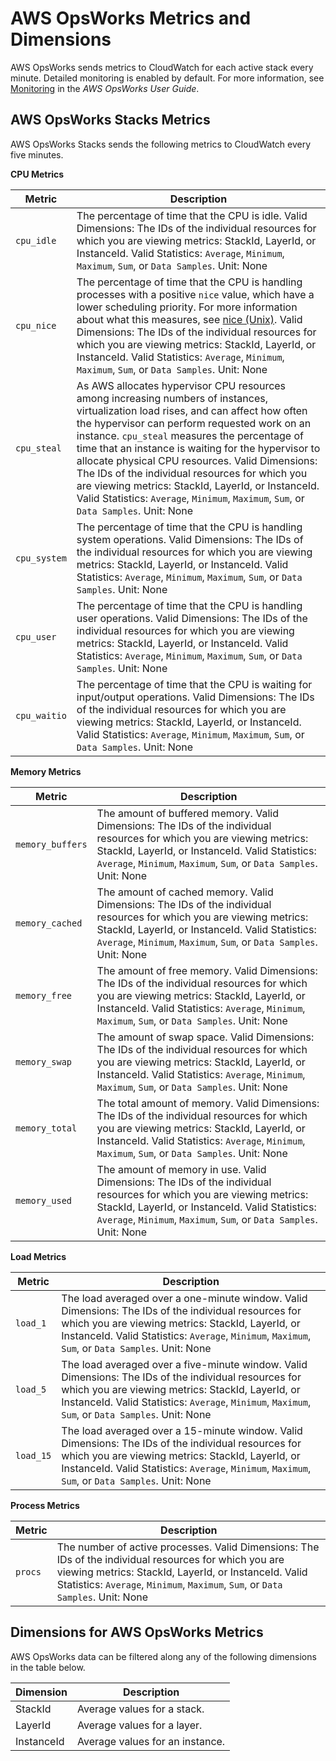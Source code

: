 # AWS OpsWorks Metrics and Dimensions<a name="ops-metricscollected"></a>

AWS OpsWorks sends metrics to CloudWatch for each active stack every minute\. Detailed monitoring is enabled by default\. For more information, see [Monitoring](https://docs.aws.amazon.com/opsworks/latest/userguide/monitoring.html) in the *AWS OpsWorks User Guide*\.

## AWS OpsWorks Stacks Metrics<a name="opsworks-metrics-dimensions"></a>

AWS OpsWorks Stacks sends the following metrics to CloudWatch every five minutes\.


**CPU Metrics**  

| Metric | Description | 
| --- | --- | 
|  `cpu_idle` |  The percentage of time that the CPU is idle\. Valid Dimensions: The IDs of the individual resources for which you are viewing metrics: StackId, LayerId, or InstanceId\. Valid Statistics: `Average`, `Minimum`, `Maximum`, `Sum`, or `Data Samples`\. Unit: None  | 
|  `cpu_nice` |  The percentage of time that the CPU is handling processes with a positive `nice` value, which have a lower scheduling priority\. For more information about what this measures, see [nice \(Unix\)](http://en.wikipedia.org/wiki/Nice_(Unix))\. Valid Dimensions: The IDs of the individual resources for which you are viewing metrics: StackId, LayerId, or InstanceId\. Valid Statistics: `Average`, `Minimum`, `Maximum`, `Sum`, or `Data Samples`\. Unit: None  | 
|  `cpu_steal` |  As AWS allocates hypervisor CPU resources among increasing numbers of instances, virtualization load rises, and can affect how often the hypervisor can perform requested work on an instance\. `cpu_steal` measures the percentage of time that an instance is waiting for the hypervisor to allocate physical CPU resources\. Valid Dimensions: The IDs of the individual resources for which you are viewing metrics: StackId, LayerId, or InstanceId\. Valid Statistics: `Average`, `Minimum`, `Maximum`, `Sum`, or `Data Samples`\. Unit: None  | 
|  `cpu_system` |  The percentage of time that the CPU is handling system operations\. Valid Dimensions: The IDs of the individual resources for which you are viewing metrics: StackId, LayerId, or InstanceId\. Valid Statistics: `Average`, `Minimum`, `Maximum`, `Sum`, or `Data Samples`\. Unit: None  | 
|  `cpu_user` |  The percentage of time that the CPU is handling user operations\. Valid Dimensions: The IDs of the individual resources for which you are viewing metrics: StackId, LayerId, or InstanceId\. Valid Statistics: `Average`, `Minimum`, `Maximum`, `Sum`, or `Data Samples`\. Unit: None  | 
|  `cpu_waitio` |  The percentage of time that the CPU is waiting for input/output operations\. Valid Dimensions: The IDs of the individual resources for which you are viewing metrics: StackId, LayerId, or InstanceId\. Valid Statistics: `Average`, `Minimum`, `Maximum`, `Sum`, or `Data Samples`\. Unit: None  | 


**Memory Metrics**  

| Metric | Description | 
| --- | --- | 
|  `memory_buffers` |  The amount of buffered memory\. Valid Dimensions: The IDs of the individual resources for which you are viewing metrics: StackId, LayerId, or InstanceId\. Valid Statistics: `Average`, `Minimum`, `Maximum`, `Sum`, or `Data Samples`\. Unit: None  | 
|  `memory_cached` |  The amount of cached memory\. Valid Dimensions: The IDs of the individual resources for which you are viewing metrics: StackId, LayerId, or InstanceId\. Valid Statistics: `Average`, `Minimum`, `Maximum`, `Sum`, or `Data Samples`\. Unit: None  | 
|  `memory_free` |  The amount of free memory\. Valid Dimensions: The IDs of the individual resources for which you are viewing metrics: StackId, LayerId, or InstanceId\. Valid Statistics: `Average`, `Minimum`, `Maximum`, `Sum`, or `Data Samples`\. Unit: None  | 
|  `memory_swap` |  The amount of swap space\. Valid Dimensions: The IDs of the individual resources for which you are viewing metrics: StackId, LayerId, or InstanceId\. Valid Statistics: `Average`, `Minimum`, `Maximum`, `Sum`, or `Data Samples`\. Unit: None  | 
|  `memory_total` |  The total amount of memory\. Valid Dimensions: The IDs of the individual resources for which you are viewing metrics: StackId, LayerId, or InstanceId\. Valid Statistics: `Average`, `Minimum`, `Maximum`, `Sum`, or `Data Samples`\. Unit: None  | 
|  `memory_used` |  The amount of memory in use\. Valid Dimensions: The IDs of the individual resources for which you are viewing metrics: StackId, LayerId, or InstanceId\. Valid Statistics: `Average`, `Minimum`, `Maximum`, `Sum`, or `Data Samples`\. Unit: None  | 


**Load Metrics**  

| Metric | Description | 
| --- | --- | 
|  `load_1` |  The load averaged over a one\-minute window\. Valid Dimensions: The IDs of the individual resources for which you are viewing metrics: StackId, LayerId, or InstanceId\. Valid Statistics: `Average`, `Minimum`, `Maximum`, `Sum`, or `Data Samples`\. Unit: None  | 
|  `load_5` |  The load averaged over a five\-minute window\. Valid Dimensions: The IDs of the individual resources for which you are viewing metrics: StackId, LayerId, or InstanceId\. Valid Statistics: `Average`, `Minimum`, `Maximum`, `Sum`, or `Data Samples`\. Unit: None  | 
|  `load_15` |  The load averaged over a 15\-minute window\. Valid Dimensions: The IDs of the individual resources for which you are viewing metrics: StackId, LayerId, or InstanceId\. Valid Statistics: `Average`, `Minimum`, `Maximum`, `Sum`, or `Data Samples`\. Unit: None  | 


**Process Metrics**  

| Metric | Description | 
| --- | --- | 
|  `procs` |  The number of active processes\. Valid Dimensions: The IDs of the individual resources for which you are viewing metrics: StackId, LayerId, or InstanceId\. Valid Statistics: `Average`, `Minimum`, `Maximum`, `Sum`, or `Data Samples`\. Unit: None  | 

## Dimensions for AWS OpsWorks Metrics<a name="ops-metric-dimensions"></a>

AWS OpsWorks data can be filtered along any of the following dimensions in the table below\.


|  Dimension  |  Description  | 
| --- | --- | 
|  StackId  |  Average values for a stack\.  | 
|  LayerId  |  Average values for a layer\.  | 
|  InstanceId  |  Average values for an instance\.  | 